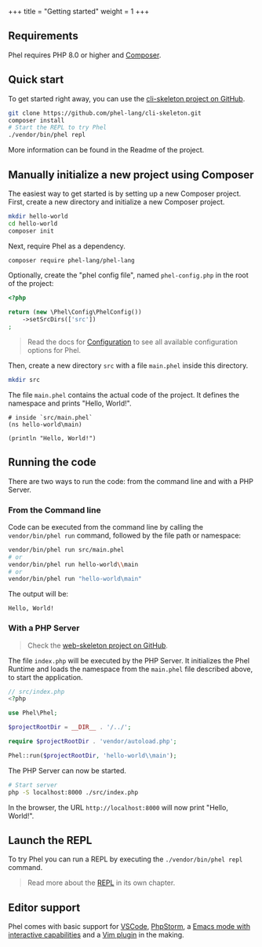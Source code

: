 +++
title = "Getting started"
weight = 1
+++

## Requirements

Phel requires PHP 8.0 or higher and [Composer](https://getcomposer.org/).

## Quick start

To get started right away, you can use the [cli-skeleton project on GitHub](https://github.com/phel-lang/cli-skeleton).

```bash
git clone https://github.com/phel-lang/cli-skeleton.git
composer install
# Start the REPL to try Phel
./vendor/bin/phel repl
```

More information can be found in the Readme of the project.

## Manually initialize a new project using Composer

The easiest way to get started is by setting up a new Composer project. First, create a new directory and initialize a new Composer project.

```bash
mkdir hello-world
cd hello-world
composer init
```

Next, require Phel as a dependency.

```bash
composer require phel-lang/phel-lang
```

Optionally, create the "phel config file", named `phel-config.php` in the root of the project:

```php
<?php

return (new \Phel\Config\PhelConfig())
    ->setSrcDirs(['src'])
;
```

> Read the docs for [Configuration](/documentation/configuration) to see all available configuration options for Phel.

Then, create a new directory `src` with a file `main.phel` inside this directory.

```bash
mkdir src
```

The file `main.phel` contains the actual code of the project. It defines the namespace and prints "Hello, World!".

```phel
# inside `src/main.phel`
(ns hello-world\main)

(println "Hello, World!")
```


## Running the code

There are two ways to run the code: from the command line and with a PHP Server.


### From the Command line

Code can be executed from the command line by calling the `vendor/bin/phel run` command, followed by the file path or namespace:

```bash
vendor/bin/phel run src/main.phel
# or
vendor/bin/phel run hello-world\\main
# or
vendor/bin/phel run "hello-world\main"
```

The output will be:

```
Hello, World!
```


### With a PHP Server

> Check the [web-skeleton project on GitHub](https://github.com/phel-lang/web-skeleton).

The file `index.php` will be executed by the PHP Server. It initializes the Phel Runtime and loads the namespace from the `main.phel` file described above, to start the application.

```php
// src/index.php
<?php

use Phel\Phel;

$projectRootDir = __DIR__ . '/../';

require $projectRootDir . 'vendor/autoload.php';

Phel::run($projectRootDir, 'hello-world\\main');
```

The PHP Server can now be started.

```bash
# Start server
php -S localhost:8000 ./src/index.php
```

In the browser, the URL `http://localhost:8000` will now print "Hello, World!".


## Launch the REPL

To try Phel you can run a REPL by executing the `./vendor/bin/phel repl` command.

> Read more about the [REPL](/documentation/repl) in its own chapter.

## Editor support

Phel comes with basic support for <a href="https://github.com/phel-lang/phel-vs-code-extension" target="_blank">
VSCode</a>, <a href="https://github.com/phel-lang/phel-phpstorm-syntax" target="_blank">PhpStorm</a>, a
<a href="https://codeberg.org/mmontone/interactive-lang-tools/src/branch/master/backends/phel" target="_blank">
Emacs mode with interactive capabilities</a> and a <a href="https://github.com/danirod/phel.vim" target="_blank">Vim
plugin</a> in the making.
